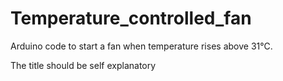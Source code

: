 # Temperature_controlled_fan
Arduino code to start a fan when temperature rises above 31℃.

The title should be self explanatory
